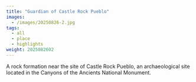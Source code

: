 ```yaml
---
title: "Guardian of Castle Rock Pueblo"
images:
  - /images/20250826-2.jpg
tags:
  - all
  - place
  - highlights
weight: 2025082602
---
```


A rock formation near the site of Castle Rock Pueblo, an archaeological site located in the Canyons of the Ancients National Monument.

